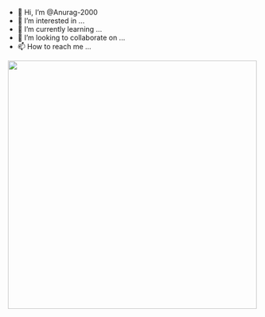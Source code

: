 - 👋 Hi, I’m @Anurag-2000
- 👀 I’m interested in ...
- 🌱 I’m currently learning ...
- 💞️ I’m looking to collaborate on ...
- 📫 How to reach me ...

<p><a target="_blank" rel="noopener noreferrer" href="https://octodex.github.com/fintechtocat/"><img align="right" src="https://octodex.github.com/fintechtocat/" height = '500'><?</a></p>
<!---
Anurag-2000/Anurag-2000 is a ✨ special ✨ repository because its `README.md` (this file) appears on your GitHub profile.
You can click the Preview link to take a look at your changes.
--->
